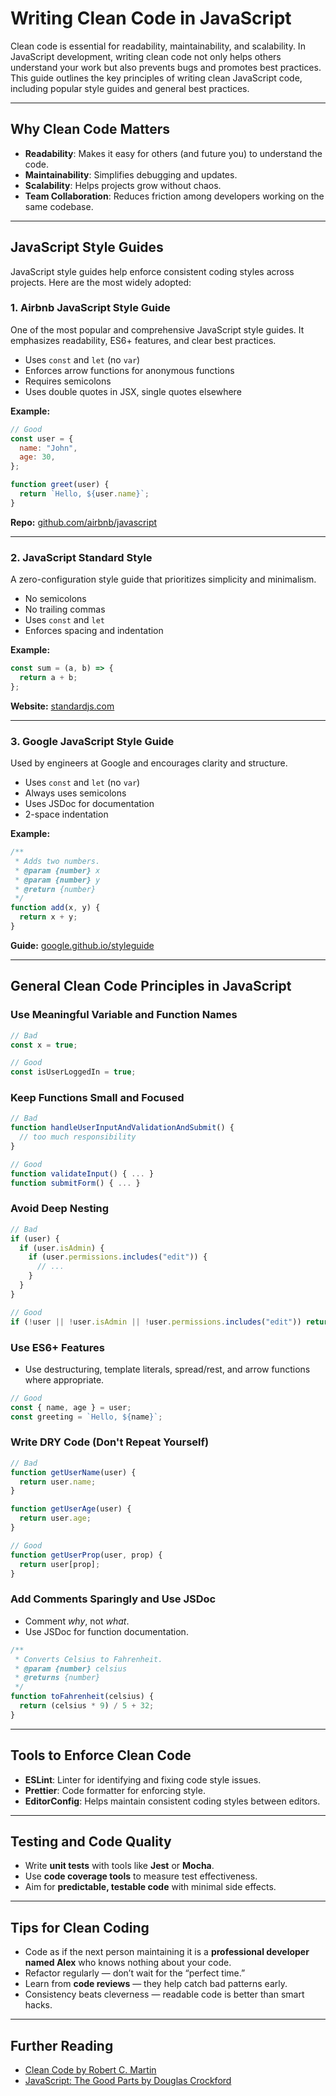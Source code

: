 # Writing Clean Code in JavaScript

Clean code is essential for readability, maintainability, and scalability. In JavaScript development, writing clean code not only helps others understand your work but also prevents bugs and promotes best practices. This guide outlines the key principles of writing clean JavaScript code, including popular style guides and general best practices.

---

## Why Clean Code Matters

- **Readability**: Makes it easy for others (and future you) to understand the code.
- **Maintainability**: Simplifies debugging and updates.
- **Scalability**: Helps projects grow without chaos.
- **Team Collaboration**: Reduces friction among developers working on the same codebase.

---

## JavaScript Style Guides

JavaScript style guides help enforce consistent coding styles across projects. Here are the most widely adopted:

### 1. Airbnb JavaScript Style Guide

One of the most popular and comprehensive JavaScript style guides. It emphasizes readability, ES6+ features, and clear best practices.

- Uses `const` and `let` (no `var`)
- Enforces arrow functions for anonymous functions
- Requires semicolons
- Uses double quotes in JSX, single quotes elsewhere

**Example:**

```js
// Good
const user = {
  name: "John",
  age: 30,
};

function greet(user) {
  return `Hello, ${user.name}`;
}
```

**Repo:** [github.com/airbnb/javascript](https://github.com/airbnb/javascript)

---

### 2. JavaScript Standard Style

A zero-configuration style guide that prioritizes simplicity and minimalism.

- No semicolons
- No trailing commas
- Uses `const` and `let`
- Enforces spacing and indentation

**Example:**

```js
const sum = (a, b) => {
  return a + b;
};
```

**Website:** [standardjs.com](https://standardjs.com)

---

### 3. Google JavaScript Style Guide

Used by engineers at Google and encourages clarity and structure.

- Uses `const` and `let` (no `var`)
- Always uses semicolons
- Uses JSDoc for documentation
- 2-space indentation

**Example:**

```js
/**
 * Adds two numbers.
 * @param {number} x
 * @param {number} y
 * @return {number}
 */
function add(x, y) {
  return x + y;
}
```

**Guide:** [google.github.io/styleguide](https://google.github.io/styleguide/jsguide.html)

---

## General Clean Code Principles in JavaScript

### Use Meaningful Variable and Function Names

```js
// Bad
const x = true;

// Good
const isUserLoggedIn = true;
```

### Keep Functions Small and Focused

```js
// Bad
function handleUserInputAndValidationAndSubmit() {
  // too much responsibility
}

// Good
function validateInput() { ... }
function submitForm() { ... }
```

### Avoid Deep Nesting

```js
// Bad
if (user) {
  if (user.isAdmin) {
    if (user.permissions.includes("edit")) {
      // ...
    }
  }
}

// Good
if (!user || !user.isAdmin || !user.permissions.includes("edit")) return;
```

### Use ES6+ Features

- Use destructuring, template literals, spread/rest, and arrow functions where appropriate.

```js
// Good
const { name, age } = user;
const greeting = `Hello, ${name}`;
```

### Write DRY Code (Don't Repeat Yourself)

```js
// Bad
function getUserName(user) {
  return user.name;
}

function getUserAge(user) {
  return user.age;
}

// Good
function getUserProp(user, prop) {
  return user[prop];
}
```

### Add Comments Sparingly and Use JSDoc

- Comment _why_, not _what_.
- Use JSDoc for function documentation.

```js
/**
 * Converts Celsius to Fahrenheit.
 * @param {number} celsius
 * @returns {number}
 */
function toFahrenheit(celsius) {
  return (celsius * 9) / 5 + 32;
}
```

---

## Tools to Enforce Clean Code

- **ESLint**: Linter for identifying and fixing code style issues.
- **Prettier**: Code formatter for enforcing style.
- **EditorConfig**: Helps maintain consistent coding styles between editors.

---

## Testing and Code Quality

- Write **unit tests** with tools like **Jest** or **Mocha**.
- Use **code coverage tools** to measure test effectiveness.
- Aim for **predictable, testable code** with minimal side effects.

---

## Tips for Clean Coding

- Code as if the next person maintaining it is a **professional developer named Alex** who knows nothing about your code.
- Refactor regularly — don’t wait for the “perfect time.”
- Learn from **code reviews** — they help catch bad patterns early.
- Consistency beats cleverness — readable code is better than smart hacks.

---

## Further Reading

- [Clean Code by Robert C. Martin](https://www.goodreads.com/book/show/3735293-clean-code)
- [JavaScript: The Good Parts by Douglas Crockford](https://www.oreilly.com/library/view/javascript-the-good/9780596517748/)
